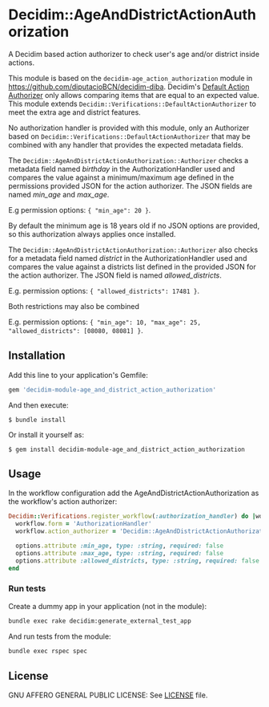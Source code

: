 # Decidim::AgeAndDistrictActionAuthorization

A Decidim based action authorizer to check user's age and/or district inside actions.

This module is based on the `decidim-age_action_authorization` module in https://github.com/diputacioBCN/decidim-diba. Decidim's
[Default Action Authorizer](https://github.com/decidim/decidim/blob/5e5377b4dbb7bfb73f916d7d0a7c41014ac1960f/decidim-verifications/lib/decidim/verifications/default_action_authorizer.rb) only allows comparing items that are equal to an expected value. This module extends `Decidim::Verifications::DefaultActionAuthorizer` to meet the extra age and district features.

No authorization handler is provided with this module, only an Authorizer based on `Decidim::Verifications::DefaultActionAuthorizer` that may be combined with any handler that provides the expected metadata fields.

The `Decidim::AgeAndDistrictActionAuthorization::Authorizer` checks a metadata field named _birthday_ in the  AuthorizationHandler used and compares the value against a minimum/maximum age defined in the permissions provided JSON for the action authorizer. The JSON fields are named _min_age_ and _max_age_.

E.g permission options: `{ "min_age": 20 }`.

By default the minimum age is 18 years old if no JSON options are provided, so this authorization always applies once installed.

The `Decidim::AgeAndDistrictActionAuthorization::Authorizer` also checks for a metadata field named _district_ in the  AuthorizationHandler used and compares the value against a districts list defined in the provided JSON for the action authorizer. The JSON field is named _allowed_districts_.

E.g. permission options: `{ "allowed_districts": 17481 }`.

Both restrictions may also be combined

E.g. permission options: `{ "min_age": 10, "max_age": 25, "allowed_districts": [08080, 08081] }`.

## Installation

Add this line to your application's Gemfile:

```ruby
gem 'decidim-module-age_and_district_action_authorization'
```

And then execute:

    $ bundle install

Or install it yourself as:

    $ gem install decidim-module-age_and_district_action_authorization

## Usage

In the workflow configuration add the AgeAndDistrictActionAuthorization as the workflow's action authorizer:

```ruby
Decidim::Verifications.register_workflow(:authorization_handler) do |workflow|
  workflow.form = 'AuthorizationHandler'
  workflow.action_authorizer = 'Decidim::AgeAndDistrictActionAuthorization::Authorizer'

  options.attribute :min_age, type: :string, required: false
  options.attribute :max_age, type: :string, required: false
  options.attribute :allowed_districts, type: :string, required: false
end
```

### Run tests

Create a dummy app in your application (not in the module):

```bash
bundle exec rake decidim:generate_external_test_app
```

And run tests from the module:

```bash
bundle exec rspec spec
```

## License

GNU AFFERO GENERAL PUBLIC LICENSE: See [LICENSE](LICENSE) file.